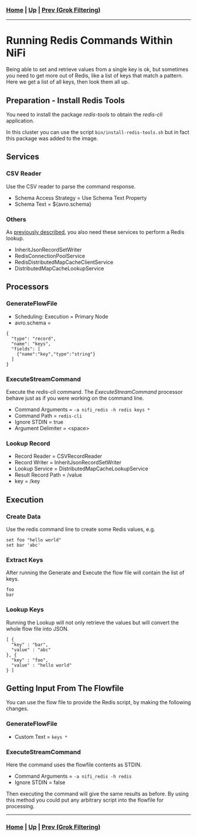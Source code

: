 ### [Home](../README.md) | [Up](experiments.md) | [Prev (Grok Filtering)](experiment-grok_filtering.md)
---

# Running Redis Commands Within NiFi

Being able to set and retrieve values from a single key is ok, but sometimes you need to get more out of Redis, like a list of keys that match a pattern. Here we get a list of all keys, then look them all up.

## Preparation - Install Redis Tools

You need to install the package *redis-tools* to obtain the *redis-cli* application.

In this cluster you can use the script ``bin/install-redis-tools.sh`` but in fact this package was added to the image.

## Services

### CSV Reader

Use the CSV reader to parse the command response.

* Schema Access Strategy = Use Schema Text Property
* Schema Text = ${avro.schema}

### Others

As [previously described](experiment-enrich_from_redis.md), you also need these services to perform a Redis lookup.

* InheritJsonRecordSetWriter
* RedisConnectionPoolService
* RedisDistributedMapCacheClientService
* DistributedMapCacheLookupService

## Processors

### GenerateFlowFile

* Scheduling: Execution = Primary Node
* avro.schema =

```
{
  "type": "record",
  "name": "keys",
  "fields": [
    {"name":"key","type":"string"}
  ]
}
```

### ExecuteStreamCommand
Execute the *redis-cli* command. The *ExecuteStreamCommand* processor behave just as if you were working on the command line.

* Command Arguments = ``-a nifi_redis -h redis keys *``
* Command Path = ``redis-cli``
* Ignore STDIN = true
* Argument Delimiter = &lt;space&gt;

### Lookup Record

* Record Reader = CSVRecordReader
* Record Writer = InheritJsonRecordSetWriter
* Lookup Service = DistributedMapCacheLookupService
* Result Record Path = /value
* key = /key

## Execution

### Create Data

Use the redis command line to create some Redis values, e.g.

```
set foo "hello world"
set bar 'abc'
```

### Extract Keys

After running the Generate and Execute the flow file will contain the list of keys.

```
foo
bar
```

### Lookup Keys

Running the Lookup will not only retrieve the values but will convert the whole flow file into JSON.

```
[ {
  "key" : "bar",
  "value" : "abc"
}, {
  "key" : "foo",
  "value" : "hello world"
} ]
```

## Getting Input From The Flowfile

You can use the flow file to provide the Redis script, by making the following changes.

### GenerateFlowFile

* Custom Text = ``keys *``

### ExecuteStreamCommand

Here the command uses the flowfile contents as STDIN.

* Command Arguments = ``-a nifi_redis -h redis``
* Ignore STDIN = false

Then executing the command will give the same results as before. By using this method you could put any arbitrary script into the flowfile for processing.

---
### [Home](../README.md) | [Up](experiments.md) | [Prev (Grok Filtering)](experiment-grok_filtering.md)
